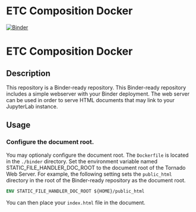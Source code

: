 # ETC Composition Docker

[![Binder](https://mybinder.org/badge_logo.svg)](https://mybinder.org/v2/gh/educational-technology-collective/etc_composition_docker/main?filepath=Untitled.ipynb)

# ETC Composition Docker

## Description

This repository is a Binder-ready repository.  This Binder-ready repository includes a simple webserver with your Binder deployment.  The web server can be used in order to serve HTML documents that may link to your JupyterLab instance.

## Usage

### Configure the document root.

You may optionaly configure the document root.  The `Dockerfile` is located in the `./binder` directory. Set the environment variable named STATIC_FILE_HANDLER_DOC_ROOT to the document root of the Tornado Web Server.  For example, the following setting sets the `public_html` directory in the root of the Binder-ready repository as the document root.

```dockerfile
ENV STATIC_FILE_HANDLER_DOC_ROOT ${HOME}/public_html
```
You can then place your `index.html` file in the document.
